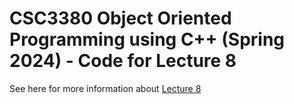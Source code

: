 # CSC3380 Object Oriented Programming using C++ (Spring 2024) - Code for Lecture 8

See here for more information about [Lecture 8][lecture8]

[lecture8]: https://teaching.hkaiser.org/spring2024/csc3380/course/lecture8.html
